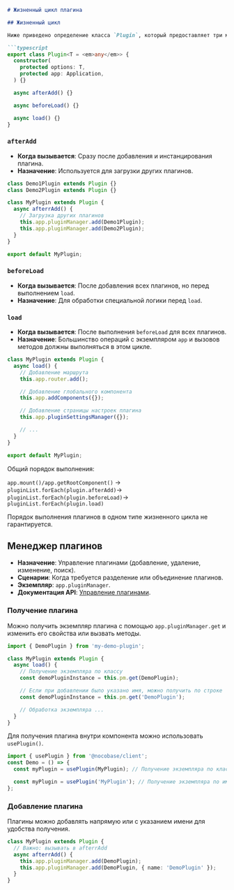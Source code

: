 ```markdown
# Жизненный цикл плагина

## Жизненный цикл

Ниже приведено определение класса `Plugin`, который предоставляет три метода жизненного цикла: `afterAdd`, `beforeLoad`, `load`.

```typescript
export class Plugin<T = <em>any</em>> {
  constructor(
    protected options: T,
    protected app: Application,
  ) {}

  async afterAdd() {}

  async beforeLoad() {}

  async load() {}
}
```

### `afterAdd`

- **Когда вызывается**: Сразу после добавления и инстанцирования плагина.
- **Назначение**: Используется для загрузки других плагинов.

```typescript
class Demo1Plugin extends Plugin {}
class Demo2Plugin extends Plugin {}

class MyPlugin extends Plugin {
  async afterrAdd() {
    // Загрузка других плагинов
    this.app.pluginManager.add(Demo1Plugin);
    this.app.pluginManager.add(Demo2Plugin);
  }
}

export default MyPlugin;
```

### `beforeLoad`

- **Когда вызывается**: После добавления всех плагинов, но перед выполнением `load`.
- **Назначение**: Для обработки специальной логики перед `load`.

### `load`

- **Когда вызывается**: После выполнения `beforeLoad` для всех плагинов.
- **Назначение**: Большинство операций с экземпляром `app` и вызовов методов должны выполняться в этом цикле.

```typescript
class MyPlugin extends Plugin {
  async load() {
    // Добавление маршрута
    this.app.router.add();

    // Добавление глобального компонента
    this.app.addComponents({});

    // Добавление страницы настроек плагина
    this.app.pluginSettingsManager({});

    // ...
  }
}

export default MyPlugin;
```

Общий порядок выполнения:

`app.mount()/app.getRootComponent()` -> `pluginList.forEach(plugin.afterAdd)`-> `pluginList.forEach(plugin.beforeLoad)`-> `pluginList.forEach(plugin.load)`

Порядок выполнения плагинов в одном типе жизненного цикла не гарантируется.

## Менеджер плагинов

- **Назначение**: Управление плагинами (добавление, удаление, изменение, поиск).
- **Сценарии**: Когда требуется разделение или объединение плагинов.
- **Экземпляр**: `app.pluginManager`.
- **Документация API**: [Управление плагинами](https://www.baidu.com).

### Получение плагина

Можно получить экземпляр плагина с помощью `app.pluginManager.get` и изменить его свойства или вызвать методы.

```typescript
import { DemoPlugin } from 'my-demo-plugin';

class MyPlugin extends Plugin {
  async load() {
    // Получение экземпляра по классу
    const demoPluginInstance = this.pm.get(DemoPlugin);

    // Если при добавлении было указано имя, можно получить по строке
    const demoPluginInstance = this.pm.get('DemoPlugin');

    // Обработка экземпляра ...
  }
}
```

Для получения плагина внутри компонента можно использовать `usePlugin()`.

```typescript
import { usePlugin } from '@nocobase/client';
const Demo = () => {
  const myPlugin = usePlugin(MyPlugin); // Получение экземпляра по классу

  const myPlugin = usePlugin('MyPlugin'); // Получение экземпляра по имени
};
```

### Добавление плагина

Плагины можно добавлять напрямую или с указанием имени для удобства получения.

```typescript
class MyPlugin extends Plugin {
  // Важно: вызывать в afterrAdd
  async afterrAdd() {
    this.app.pluginManager.add(DemoPlugin);
    this.app.pluginManager.add(DemoPlugin, { name: 'DemoPlugin' });
  }
}
```
```
